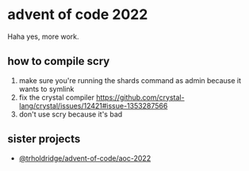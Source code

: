 # advent of code 2022

Haha yes, more work.

## how to compile scry

1. make sure you're running the shards command as admin because it wants to symlink
2. fix the crystal compiler https://github.com/crystal-lang/crystal/issues/12421#issue-1353287566
3. don't use scry because it's bad

## sister projects

- [@trholdridge/advent-of-code/aoc-2022](https://github.com/trholdridge/advent-of-code/tree/main/aoc-2022)
